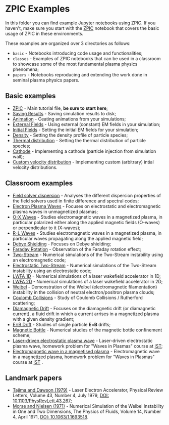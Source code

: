 # ZPIC Examples

In this folder you can find example Jupyter notebooks using ZPIC. If you haven't, make sure you start with the [ZPIC](ZPIC.ipynb) notebook that covers the basic usage of ZPIC in these environments.

 These examples are organized over 3 directories as follows:

* `basic` - Notebooks introducing code usage and functionalities;
* `classes` - Examples of ZPIC notebooks that can be used in a classroom to showcase some of the most fundamental plasma physics phenomena;
* `papers` - Notebooks reproducing and extending the work done in seminal plasma physics papers.

## Basic examples

* [ZPIC](basic/ZPIC.ipynb) - Main tutorial file, **be sure to start here**;
* [Saving Results](basic/Saving%20results.ipynb) - Saving simulation results to disk;
* [Animation](basic/Animation.ipynb) - Ceating animations from your simulations;
* [External Fields](basic/External%20Fields.ipynb) - Using external (constant) EM fields in your simulation;
* [Initial Fields](basic/Initial%20Fields.ipynb) - Setting the initial EM fields for your simulation;
* [Density](basic/Density.ipynb) - Setting the density profile of particle species;
* [Thermal distribution](basic/Thermal%20Distribution.ipynb) - Setting the thermal distribution of particle species;
* [Cathode](basic/Cathode.ipynb) - Implementing a cathode (particle injection from simulation wall);
* [Custom velocity distribution](basic/Custom%20velocity%20distribution.ipynb) - Implementing custom (arbitrary) intial velocity distributions.

## Classroom examples

* [Field solver dispersion](classes/Field%20solver%20dispersion.ipynb) - Analyses the different dispersion properties of the field solvers used in finite difference and spectral codes;
* [Electron Plasma Waves](classes/Electron%20Plasma%20Waves.ipynb) - Focuses on electrostatic and electromagnetic plasma waves in unmagnetized plasmas;
* [O-X Waves](classes/O-X%20Waves.ipynb) - Studies electromagnetic waves in a magnetized plasma, in particular polarized either along the applied magnetic fields (O-waves) or perpendicular to it (X-waves);
* [R-L Waves](classes/R-L%20Waves.ipynb) - Studies electromagnetic waves in a magnetized plasma, in particular waves propagating along the applied magnetic field;
* [Debye Shielding](classes/Debye%20Shielding.ipynb) - Focuses on Debye shielding;
* [Faraday Rotation](classes/Faraday%20Rotation.ipynb) - Observation of the Faraday rotation effect;
* [Two-Stream](classes/Two-Stream.ipynb) - Numerical simulations of the Two-Stream instability using an electromagnetic code;
* [Electrostatic Two-Stream](classes/Electrostatic%20Two-Stream.ipynb) - Numerical simulations of the Two-Stream instability using an electrostatic code;
* [LWFA 1D](classes/LWFA%201D.ipynb) - Numerical simulations of a laser wakefield accelerator in 1D;
* [LWFA 2D](classes/LWFA%202D.ipynb) - Numerical simulations of a laser wakefield accelerator in 2D;
* [Weibel](classes/Weibel.ipynb) - Demonstration of the Weibel (electromagnetic filamentation) instability in the collision of neutral electron/positron plasma clouds;
* [Coulomb Collisions](classes/Coulomb%20Collisions.ipynb) - Study of Coulomb Collisions / Rutherford scattering;
* [Diamagnetic Drift](classes/Diamagnetic%20Drift.ipynb) - Focuses on the diamagnetic drift (or diamagnetic current), a fluid drift in which a current arrises in a magnetized plasma with a given density gradient;
* [E×B Drift](classes/ExB%20Drift.ipynb) - Studies of single particle **E**×**B** drifts;
* [Magnetic Bottle](classes/Magnetic%20Bottle.ipynb) - Numerical studies of the magnetic bottle confinement scheme;
* [Laser-driven electrostatic plasma wave](classes/Homework_Problem_3.ipynb) - Laser-driven electrostatic plasma wave, homework problem for "Waves in Plasmas" course at [IST](https://tecnico.ulisboa.pt);
* [Electromagnetic wave in a magnetised plasma](classes/Homework_Problem_4.ipynb) - Electromagnetic wave in a magnetized plasma, homework problem for "Waves in Plasmas" course at [IST](https://tecnico.ulisboa.pt) .


## Landmark papers

* [Tajima and Dawson (1979)](papers/Tajima%20and%20Dawson%201979.ipynb) - Laser Electron Accelerator, Physical Review Letters, Volume 43, Number 4, July 1979, [DOI: 10.1103/PhysRevLett.43.267](https://doi.org/10.1103/PhysRevLett.43.267);
* [Morse and Nielsen (1971)](papers/Morse%20and%20Nielsen%201971.ipynb) - Numerical Simulation of the Weibel Instability in One and Two Dimensions, The Physics of Fluids, Volume 14, Number 4, April 1971, [DOI: 10.1063/1.1693518](https://doi.org/10.1063/1.1693518).

